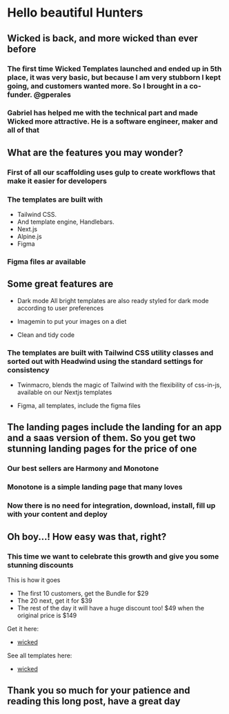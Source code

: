 # Hello beautiful Hunters

## Wicked is back, and more wicked than ever before

### The first time Wicked Templates launched and ended up in 5th place, it was very basic, but because I am very stubborn I kept going, and customers wanted more. So I brought in a co-funder. @gperales

### Gabriel has helped me with the technical part and made Wicked more attractive. He is a software engineer, maker and all of that

## What are the features you may wonder?

### First of all our scaffolding uses gulp to create workflows that make it easier for developers

### The templates are built with

* Tailwind CSS.
* And template engine, Handlebars.
* Next.js
* Alpine.js
* Figma

### Figma files ar available

## Some great features are

* Dark mode All bright templates are also ready styled for dark mode according to user preferences

* Imagemin to put your images on a diet

* Clean and tidy code

### The templates are built with Tailwind CSS utility classes and sorted out with Headwind using the standard settings for consistency

* Twinmacro, blends the magic of Tailwind with the flexibility of css-in-js, available on our Nextjs templates

* Figma, all templates, include the figma files

## The landing pages include the landing for an app and a saas version of them. So you get two stunning landing pages for the price of one

### Our best sellers are Harmony and Monotone

### Monotone is a simple landing page that many loves

### Now there is no need for integration, download, install, fill up with your content and deploy

## Oh boy...! How easy was that, right?

### This time we want to celebrate this growth and give you some stunning discounts

This is how it goes

* The first 10 customers, get the Bundle for $29
* The 20 next, get it for $39
* The rest of the day it will have a huge discount too! $49 when the original price is $149

Get it here:

* [wicked](https://www.wickedtemplates.com/pricing)

See all templates here:

* [wicked](https://www.wickedtemplates.com/templates)

## Thank you so much for your patience and reading this long post, have a great day
